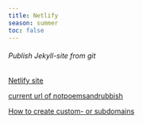 ```yaml
---
title: Netlify
season: summer
toc: false
---
```

###### Publish Jekyll-site from git

[Netlify site](netlify.com)

[current url of notpoemsandrubbish](https://festive-bhabha-073837.netlify.app/)

[How to create custom- or subdomains](https://docs.netlify.com/domains-https/custom-domains/?utm_medium=email&_hsmi=109328724&_hsenc=p2ANqtz-_ETNiziUBwgrrxM8u1TMjfRJdAB97oLdFIsHs_yr2XiVczaQWAa_ke4MA2SmdLgEGo2z2x4m4tgtz2cAH9PRlewEyE-g&utm_content=109328724&utm_source=hs_automation)